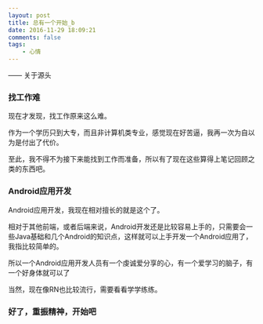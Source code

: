 ```yaml
---
layout: post
title: 总有一个开始_b
date: 2016-11-29 18:09:21
comments: false
tags: 
	- 心情
---
```

—— 关于源头

### 找工作难

现在才发现，找工作原来这么难。

作为一个学历只到大专，而且非计算机类专业，感觉现在好苦逼，我再一次为自以为是付出了代价。

至此，我不得不为接下来能找到工作而准备，所以有了现在这些算得上笔记回顾之类的东西吧。

### Android应用开发

Android应用开发，我现在相对擅长的就是这个了。

相对于其他前端，或者后端来说，Android开发还是比较容易上手的，只需要会一些Java基础和几个Android的知识点，这样就可以上手开发一个Android应用了，我指比较简单的。

所以一个Android应用开发人员有一个虔诚爱分享的心，有一个爱学习的脑子，有一个好身体就可以了

当然，现在像RN也比较流行，需要看看学学练练。

### 好了，重振精神，开始吧